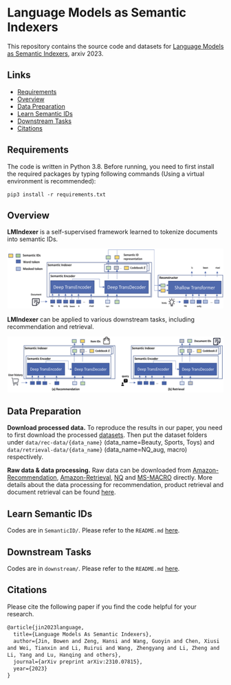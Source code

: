 # Language Models as Semantic Indexers

This repository contains the source code and datasets for [Language Models as Semantic Indexers](https://arxiv.org/pdf/2310.07815), arxiv 2023.

## Links

- [Requirements](#requirements)
- [Overview](#overview)
- [Data Preparation](#data-preparation)
- [Learn Semantic IDs](#learn-semantic-ids)
- [Downstream Tasks](#downstream-tasks)
- [Citations](#citations)

## Requirements

The code is written in Python 3.8. Before running, you need to first install the required packages by typing following commands (Using a virtual environment is recommended):

```
pip3 install -r requirements.txt
```

## Overview
**LMIndexer** is a self-supervised framework learned to tokenize documents into semantic IDs.

<p align="center">
  <img src="fig/main.png" width="600px"/>
</p>

**LMIndexer** can be applied to various downstream tasks, including recommendation and retrieval.

<p align="center">
  <img src="fig/downstream.png" width="600px"/>
</p>

## Data Preparation
**Download processed data.** To reproduce the results in our paper, you need to first download the processed [datasets](https://drive.google.com/drive/folders/1sFZ583qOmOVBg4RGKFhgvk7zNM-Sjtr2?usp=sharing). Then put the dataset folders under ```data/rec-data/{data_name}``` (data_name=Beauty, Sports, Toys) and ```data/retrieval-data/{data_name}``` (data_name=NQ_aug, macro) respectively.

**Raw data & data processing.** Raw data can be downloaded from [Amazon-Recommendation](https://cseweb.ucsd.edu/~jmcauley/datasets/amazon/links.html), [Amazon-Retrieval](https://github.com/amazon-science/esci-data), [NQ](https://drive.google.com/drive/folders/1AcGozhgI679j9ybxL7iCi2iMHipIlHnY?usp=drive_link) and [MS-MACRO](https://drive.google.com/drive/folders/1WQTp7caUyQZXWwoVu2_Tj5NJ56pPsRVj?usp=drive_link) directly. More details about the data processing for recommendation, product retrieval and document retrieval can be found [here]().

## Learn Semantic IDs

Codes are in ```SemanticID/```. Please refer to the ```README.md``` [here](https://github.com/PeterGriffinJin/LMIndexer/tree/main/SemanticID).

## Downstream Tasks
Codes are in ```downstream/```. Please refer to the ```README.md``` [here](https://github.com/PeterGriffinJin/LMIndexer/tree/main/downstream).


## Citations

Please cite the following paper if you find the code helpful for your research.
```
@article{jin2023language,
  title={Language Models As Semantic Indexers},
  author={Jin, Bowen and Zeng, Hansi and Wang, Guoyin and Chen, Xiusi and Wei, Tianxin and Li, Ruirui and Wang, Zhengyang and Li, Zheng and Li, Yang and Lu, Hanqing and others},
  journal={arXiv preprint arXiv:2310.07815},
  year={2023}
}
```
